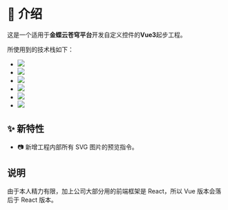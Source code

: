 # 🚀 介绍

这是一个适用于**金蝶云苍穹平台**开发自定义控件的**Vue3**起步工程。

所使用到的技术栈如下：

- [![](https://img.shields.io/badge/TypeScript-{})]()
- [![](https://img.shields.io/badge/Vue3-{})]()
- [![](https://img.shields.io/badge/Webpack5-{})]()
- [![](https://img.shields.io/badge/Websocket-{})]()
- [![](https://img.shields.io/badge/Axios-{})]()
- [![](https://img.shields.io/badge/Color-{})]()

## ✨ 新特性

- 📷 新增工程内部所有 SVG 图片的预览指令。

## 说明

由于本人精力有限，加上公司大部分用的前端框架是 React，所以 Vue 版本会落后于 React 版本。
